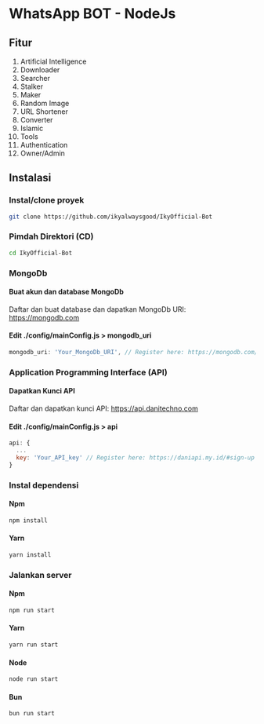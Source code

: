 # WhatsApp BOT - NodeJs
## Fitur
1. Artificial Intelligence
2. Downloader
3. Searcher
4. Stalker
5. Maker
6. Random Image
7. URL Shortener
8. Converter
9. Islamic
10. Tools
11. Authentication
12. Owner/Admin

## Instalasi
### Instal/clone proyek
```bash
git clone https://github.com/ikyalwaysgood/IkyOfficial-Bot
```

### Pimdah Direktori (CD)
```bash
cd IkyOfficial-Bot
```

### MongoDb
#### Buat akun dan database MongoDb
Daftar dan buat database dan dapatkan MongoDb URI: <a href="https://mongodb.com">https://mongodb.com</a>

#### Edit ./config/mainConfig.js > mongodb_uri
```javascript
mongodb_uri: 'Your_MongoDb_URI', // Register here: https://mongodb.com/#sign-up
```

### Application Programming Interface (API)
#### Dapatkan Kunci API
Daftar dan dapatkan kunci API: <a href="https://api.danitechno.com">https://api.danitechno.com</a>

#### Edit ./config/mainConfig.js > api
```javascript
api: {
  ...
  key: 'Your_API_key' // Register here: https://daniapi.my.id/#sign-up
}
```

### Instal dependensi
#### Npm
```bash
npm install
```
#### Yarn
```bash
yarn install
```

### Jalankan server
#### Npm
```bash
npm run start
```

#### Yarn
```bash
yarn run start
```

#### Node
```bash
node run start
```

#### Bun
```bash
bun run start
```
